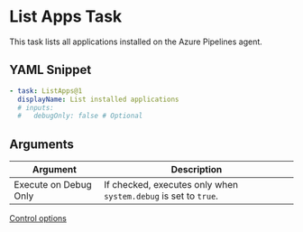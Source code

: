 # List Apps Task

This task lists all applications installed on the Azure Pipelines agent.

## YAML Snippet

``` yaml
- task: ListApps@1
  displayName: List installed applications
  # inputs:
  #   debugOnly: false # Optional
```

## Arguments

| Argument | Description |
| -------- | ----------- |
| Execute on Debug Only | If checked, executes only when `system.debug` is set to `true`. |

[Control options](https://docs.microsoft.com/en-us/vsts/pipelines/process/tasks?view=vsts#controloptions)
